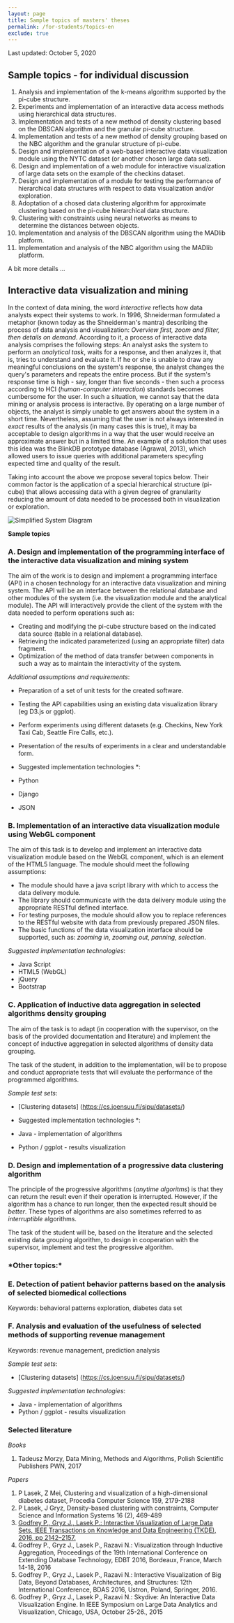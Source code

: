 ```yaml
---
layout: page
title: Sample topics of masters' theses
permalink: /for-students/topics-en
exclude: true
---
```


Last updated: October 5, 2020

## Sample topics - for individual discussion

 1. Analysis and implementation of the k-means algorithm supported by the pi-cube structure.
 2. Experiments and implementation of an interactive data access methods using hierarchical data structures.
 3. Implementation and tests of a new method of density clustering based on the DBSCAN algorithm and the granular pi-cube structure.
 4. Implementation and tests of a new method of density grouping based on the NBC algorithm and the granular structure of pi-cube.
 5. Design and implementation of a web-based interactive data visualization module using the NYTC dataset (or another chosen large data set).
 6. Design and implementation of a web module for interactive visualization of large data sets on the example of the checkins dataset.
 7. Design and implementation of a module for testing the performance of hierarchical data structures with respect to data visualization and/or exploration.
 8. Adoptation of a chosed data clustering algorithm for approximate clustering based on the pi-cube hierarchical data structure.
 9. Clustering with constraints using neural networks as means to determine the distances between objects.
10. Implementation and analysis of the DBSCAN algorithm using the MADlib platform.
11. Implementation and analysis of the NBC algorithm using the MADlib platform.
    
A bit more details ...

## Interactive data visualization and mining

In the context of data mining, the word *interactive* reflects how data analysts expect their systems to work. In 1996, Shneiderman formulated a metaphor (known today as the Shneiderman's mantra) describing the process of data analysis and visualization: *Overview first, zoom and filter, then details on demand*. According to it, a process of interactive data analysis comprises the following steps: An analyst asks the system to perform an *analytical task*, waits for a response, and then analyzes it, that is, tries to understand and evaluate it. If he or she is unable to draw any meaningful conclusions on the system's response, the analyst changes the query's parameters and repeats the entire process. But if the system's response time is high - say, longer than five seconds - then such a process according to HCI (*human-computer interaction*) standards becomes cumbersome for the user. In such a situation, we cannot say that the data mining or analysis process is interactive. By operating on a large number of objects, the analyst is simply unable to get answers about the system in a short time. Nevertheless, assuming that the user is not always interested in *exact* results of the analysis (in many cases this is true), it may ba acceptable to design algorithms in a way that the user would receive an approximate answer but in a limited time. An example of a solution that uses this idea was the BlinkDB prototype database (Agrawal, 2013), which allowed users to issue queries with additional parameters specyfing expected time and quality of the result.

Taking into account the above we propose several topics below. Their common factor is the application of a special hierarchical structure (pi-cube) that allows accessing data with a given degree of granularity reducing the amount of data needed to be processed both in visualization or exploration.

![Simplified System Diagram]({{site.url}}/files/interactive-diagram-en.png)

**Sample topics**

<h3>A. Design and implementation of the programming interface of the interactive data visualization and mining system </h3>

The aim of the work is to design and implement a programming interface (API) in a chosen technology for an interactive data visualization and mining system. The API will be an interface between the relational database and other modules of the system (i.e. the visualization module and the analytical module). The API will interactively provide the client of the system with the data needed to perform operations such as:

* Creating and modifying the pi-cube structure based on the indicated data source (table in a relational database).
* Retrieving the indicated parameterized (using an appropriate filter) data fragment.
* Optimization of the method of data transfer between components in such a way as to maintain the interactivity of the system.

*Additional assumptions and requirements*:

* Preparation of a set of unit tests for the created software.
* Testing the API capabilities using an existing data visualization library (eg D3.js or ggplot).
* Perform experiments using different datasets (e.g. Checkins, New York Taxi Cab, Seattle Fire Calls, etc.).
* Presentation of the results of experiments in a clear and understandable form.

* Suggested implementation technologies *:

* Python
* Django
* JSON

<h3>B. Implementation of an interactive data visualization module using WebGL component</h3>
     
The aim of this task is to develop and implement an interactive data visualization module based on the WebGL component, which is an element of the HTML5 language. The module should meet the following assumptions:

* The module should have a java script library with which to access the data delivery module.
* The library should communicate with the data delivery module using the appropriate RESTful defined interface.
* For testing purposes, the module should allow you to replace references to the RESTful website with data from previously prepared JSON files.
* The basic functions of the data visualization interface should be supported, such as: *zooming in*, *zooming out*, *panning*, *selection*.

*Suggested implementation technologies*:

* Java Script
* HTML5 (WebGL)
* jQuery
* Bootstrap

<h3> C. Application of inductive data aggregation in selected algorithms density grouping </h3>

The aim of the task is to adapt (in cooperation with the supervisor, on the basis of the provided documentation and literature) and implement the concept of inductive aggregation in selected algorithms of density data grouping.

The task of the student, in addition to the implementation, will be to propose and conduct appropriate tests that will evaluate the performance of the programmed algorithms.

*Sample test sets*:

* [Clustering datasets] (https://cs.joensuu.fi/sipu/datasets/)

* Suggested implementation technologies *:
* Java - implementation of algorithms
* Python / ggplot - results visualization

<h3>D. Design and implementation of a progressive data clustering algorithm </h3>

The principle of the progressive algorithms (*anytime algoritms*) is that they can return the result even if their operation is interrupted. However, if the algorithm has a chance to run longer, then the expected result should be *better*. These types of algorithms are also sometimes referred to as *interruptible* algorithms.

The task of the student will be, based on the literature and the selected existing data grouping algorithm, to design in cooperation with the supervisor, implement and test the progressive algorithm.

<h3>*Other topics:*</h3>

<h3>E. Detection of patient behavior patterns based on the analysis of selected biomedical collections</h3>

Keywords: behavioral patterns exploration, diabetes data set

<h3>F. Analysis and evaluation of the usefulness of selected methods of supporting revenue management</h3>

Keywords: revenue management, prediction analysis

*Sample test sets*:

* [Clustering datasets] (https://cs.joensuu.fi/sipu/datasets/)

*Suggested implementation technologies*:

* Java - implementation of algorithms
* Python / ggplot - results visualization

### Selected literature

*Books*

1. Tadeusz Morzy, Data Mining, Methods and Algorithms, Polish Scientific Publishers PWN, 2017

*Papers*

1. P Lasek, Z Mei, Clustering and visualization of a high-dimensional diabetes dataset, Procedia Computer Science 159, 2179-2188
2. P Lasek, J Gryz, Density-based clustering with constraints, Computer Science and Information Systems 16 (2), 469-489
3. [Godfrey P., Gryz J., Lasek P.: Interactive Visualization of Large Data Sets, IEEE Transactions on Knowledge and Data Engineering (TKDE), 2016, pp 2142–2157.](http://ieeexplore.ieee.org/xpl/topAccessedArticles.jsp?punumber=69&topArticlesDate=July+2016)
4. Godfrey P., Gryz J., Lasek P., Razavi N.: Visualization through Inductive Aggregation, Proceedings of the 19th International Conference on Extending Database Technology, EDBT 2016, Bordeaux, France, March 14-18, 2016
5. Godfrey P., Gryz J., Lasek P., Razavi N.: Interactive Visualization of Big Data, Beyond Databases, Architectures, and Structures: 12th International Conference, BDAS 2016, Ustron, Poland, Springer, 2016.
6. Godfrey P., Gryz J., Lasek P., Razavi N.: Skydive: An Interactive Data Visualization Engine.  In IEEE Symposium on Large Data Analytics and Visualization, Chicago, USA, October 25-26., 2015